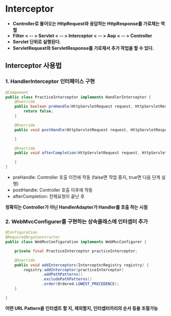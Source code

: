 # Interceptor

- **Controller로 들어오는 HttpRequest와 응답하는 HttpResponse를 가로채는 역할**
- **Filter < -- > Servlet < -- > Interceptor < -- > Aop < -- > Controller**
- **Servlet 단위로 실행된다.**
- **ServletRequest와 ServletResponse를 가로채서 추가 작업을 할 수 있다.**

## Interceptor 사용법
### 1. HandlerInterceptor 인터페이스 구현
```java
@Component
public class PracticeInterceptor implements HandlerInterceptor {
    @Override
    public boolean preHandle(HttpServletRequest request, HttpServletResponse response, Object handler) throws Exception {
        return false;
    }

    @Override
    public void postHandle(HttpServletRequest request, HttpServletResponse response, Object handler, ModelAndView modelAndView) throws Exception {

    }

    @Override
    public void afterCompletion(HttpServletRequest request, HttpServletResponse response, Object handler, Exception ex) throws Exception {

    }
}

```
- preHandle: Controller 호출 이전에 작동 (false면 작업 중지, true면 다음 단계 실행)
- postHandle: Controller 호출 이후에 작동
- afterCompletion: 전체요청이 끝난 후 

**정확히는 Controller가 아닌 HandlerAdapter가 Handler를 호출 하는 시점**

### 2. WebMvcConfigurer를 구현하는 상속클래스에 인터셉터 추가
```java
@Configuration
@RequiredArgsConstructor
public class WebMvcConfiguration implements WebMvcConfigurer {

    private final PracticeInterceptor practiceInterceptor;

    @Override
    public void addInterceptors(InterceptorRegistry registry) {
        registry.addInterceptor(practiceInterceptor)
                .addPathPatterns()
                .excludePathPatterns()
                .order(Ordered.LOWEST_PRECEDENCE);
    }

}
```
**어떤 URL Pattern을 인터셉트 할 지, 제외할지, 인터셉터끼리의 순서 등을 조절가능**
